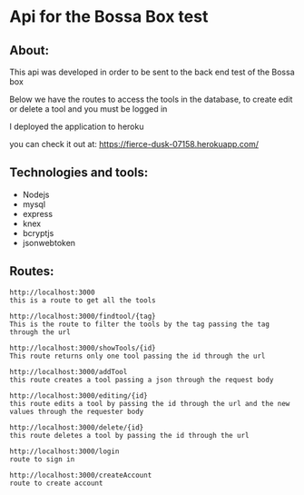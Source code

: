 # Api for the Bossa Box test

## About:

This api was developed in order to be sent to the back end test of the Bossa box

Below we have the routes to access the tools in the database, to create edit or delete a tool and you must be logged in

I deployed the application to heroku

you can check it out at: https://fierce-dusk-07158.herokuapp.com/

## Technologies and tools:

- Nodejs
- mysql
- express
- knex
- bcryptjs
- jsonwebtoken

## Routes:

    http://localhost:3000
    this is a route to get all the tools

    http://localhost:3000/findtool/{tag}
    This is the route to filter the tools by the tag passing the tag through the url

    http://localhost:3000/showTools/{id}
    This route returns only one tool passing the id through the url

    http://localhost:3000/addTool
    this route creates a tool passing a json through the request body

    http://localhost:3000/editing/{id}
    this route edits a tool by passing the id through the url and the new values through the requester body

    http://localhost:3000/delete/{id}
    this route deletes a tool by passing the id through the url

    http://localhost:3000/login
    route to sign in

    http://localhost:3000/createAccount
    route to create account

